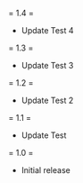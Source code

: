= 1.4 =
* Update Test 4

= 1.3 =
* Update Test 3

= 1.2 =
* Update Test 2

= 1.1 =
* Update Test

= 1.0 =
* Initial release